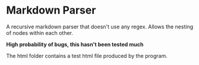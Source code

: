# Markdown Parser 

A recursive markdown parser that doesn't use any regex. Allows the nesting of nodes within each other.

**High probability of bugs, this hasn't been tested much**

The html folder contains a test html file produced by the program. 

